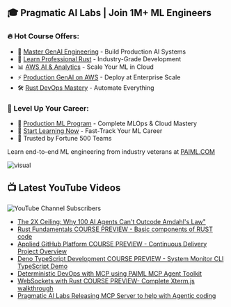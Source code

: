 ## 🎓 Pragmatic AI Labs | Join 1M+ ML Engineers

### 🔥 Hot Course Offers:
* 🤖 [Master GenAI Engineering](https://ds500.paiml.com/learn/course/0bbb5/) - Build Production AI Systems
* 🦀 [Learn Professional Rust](https://ds500.paiml.com/learn/course/g6u1k/) - Industry-Grade Development
* 📊 [AWS AI & Analytics](https://ds500.paiml.com/learn/course/31si1/) - Scale Your ML in Cloud
* ⚡ [Production GenAI on AWS](https://ds500.paiml.com/learn/course/ehks1/) - Deploy at Enterprise Scale
* 🛠️ [Rust DevOps Mastery](https://ds500.paiml.com/learn/course/ex8eu/) - Automate Everything

### 🚀 Level Up Your Career:
* 💼 [Production ML Program](https://paiml.com) - Complete MLOps & Cloud Mastery
* 🎯 [Start Learning Now](https://ds500.paiml.com) - Fast-Track Your ML Career
* 🏢 Trusted by Fortune 500 Teams

Learn end-to-end ML engineering from industry veterans at [PAIML.COM](https://paiml.com)

![visual](https://noahgift.com/img/noah_gift_visual_resume.jpg)


## 📺 Latest YouTube Videos

![YouTube Channel Subscribers](https://img.shields.io/youtube/channel/subscribers/UCNDfiL0D1LUeKWAkRE1xO5Q?label=YouTube%20Subscribers&style=social)

<!-- YOUTUBE-VIDEOS-LIST:START -->
- [The 2X Ceiling: Why 100 AI Agents Can't Outcode Amdahl's Law"](https://www.youtube.com/watch?v=_0WwSvUjYZw)
- [Rust Fundamentals COURSE PREVIEW - Basic components of RUST code](https://www.youtube.com/watch?v=25AKa3ogpT8)
- [Applied GitHub Platform COURSE PREVIEW - Continuous Delivery Project Overview](https://www.youtube.com/watch?v=PouBuld9Uvo)
- [Deno TypeScript Development COURSE PREVIEW - System Monitor CLI TypeScript Demo](https://www.youtube.com/watch?v=vl8EXuCLI88)
- [Deterministic DevOps with MCP using PAIML MCP Agent Toolkit](https://www.youtube.com/watch?v=28NMKbc4j1E)
- [WebSockets with Rust COURSE PREVIEW- Complete Xterm.js walkthrough](https://www.youtube.com/watch?v=Kyq9R4LaAJ0)
- [Pragmatic AI Labs Releasing MCP Server to help with Agentic coding](https://www.youtube.com/watch?v=OL2plw8a_F4)
<!-- YOUTUBE-VIDEOS-LIST:END -->

